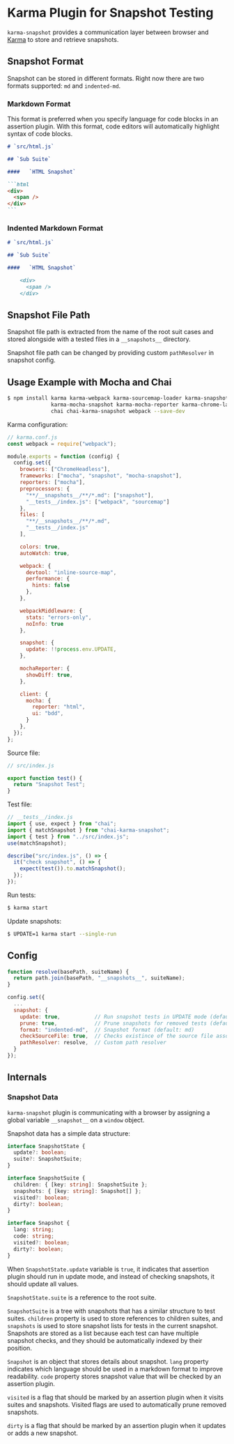 # Karma Plugin for Snapshot Testing

`karma-snapshot` provides a communication layer between browser and [Karma](http://karma-runner.github.io/) to store and
retrieve snapshots.

## Snapshot Format

Snapshot can be stored in different formats. Right now there are two formats supported: `md` and `indented-md`.

### Markdown Format

This format is preferred when you specify language for code blocks in an assertion plugin. With this format, code
editors will automatically highlight syntax of code blocks.

````md
# `src/html.js`

## `Sub Suite`

####   `HTML Snapshot`

```html
<div>
  <span />
</div>
```
````

### Indented Markdown Format

```md
# `src/html.js`

## `Sub Suite`

####   `HTML Snapshot`

    <div>
      <span />
    </div>
```

## Snapshot File Path

Snapshot file path is extracted from the name of the root suit cases and stored alongside with a tested files in a
`__snapshots__` directory.

Snapshot file path can be changed by providing custom `pathResolver` in snapshot config.

## Usage Example with Mocha and Chai

```sh
$ npm install karma karma-webpack karma-sourcemap-loader karma-snapshot karma-mocha \
              karma-mocha-snapshot karma-mocha-reporter karma-chrome-launcher mocha \
              chai chai-karma-snapshot webpack --save-dev
```

Karma configuration: 

```js
// karma.conf.js
const webpack = require("webpack");

module.exports = function (config) {
  config.set({
    browsers: ["ChromeHeadless"],
    frameworks: ["mocha", "snapshot", "mocha-snapshot"],
    reporters: ["mocha"],
    preprocessors: {
      "**/__snapshots__/**/*.md": ["snapshot"],
      "__tests__/index.js": ["webpack", "sourcemap"]
    },
    files: [
      "**/__snapshots__/**/*.md",
      "__tests__/index.js"
    ],

    colors: true,
    autoWatch: true,

    webpack: {
      devtool: "inline-source-map",
      performance: {
        hints: false
      },
    },

    webpackMiddleware: {
      stats: "errors-only",
      noInfo: true
    },

    snapshot: {
      update: !!process.env.UPDATE,
    },

    mochaReporter: {
      showDiff: true,
    },

    client: {
      mocha: {
        reporter: "html",
        ui: "bdd",
      }
    },
  });
};
```

Source file:

```js
// src/index.js

export function test() {
  return "Snapshot Test";
}
```

Test file:

```js
// __tests__/index.js
import { use, expect } from "chai";
import { matchSnapshot } from "chai-karma-snapshot";
import { test } from "../src/index.js";
use(matchSnapshot);

describe("src/index.js", () => {
  it("check snapshot", () => {
    expect(test()).to.matchSnapshot();
  });
});
```

Run tests:

```sh
$ karma start
```

Update snapshots:

```sh
$ UPDATE=1 karma start --single-run
```

## Config

```js
function resolve(basePath, suiteName) {
  return path.join(basePath, "__snapshots__", suiteName);
}

config.set({
  ...
  snapshot: {
    update: true,           // Run snapshot tests in UPDATE mode (default: false)
    prune: true,            // Prune snapshots for removed tests (default: true)
    format: "indented-md",  // Snapshot format (default: md)
    checkSourceFile: true,  // Checks existince of the source file associated with tests (default: false)
    pathResolver: resolve,  // Custom path resolver
  }
});
```

## Internals

### Snapshot Data

`karma-snapshot` plugin is communicating with a browser by assigning a global variable `__snapshot__` on a `window`
object.

Snapshot data has a simple data structure:

```ts
interface SnapshotState {
  update?: boolean;
  suite?: SnapshotSuite;
}

interface SnapshotSuite {
  children: { [key: string]: SnapshotSuite };
  snapshots: { [key: string]: Snapshot[] };
  visited?: boolean;
  dirty?: boolean;
}

interface Snapshot {
  lang: string;
  code: string;
  visited?: boolean;
  dirty?: boolean;
}
```

When `SnapshotState.update` variable is `true`, it indicates that assertion plugin should run in update mode, and
instead of checking snapshots, it should update all values.

`SnapshotState.suite` is a reference to the root suite.

`SnapshotSuite` is a tree with snapshots that has a similar structure to test suites. `children` property is used to
store references to children suites, and `snapshots` is used to store snapshot lists for tests in the current snapshot.
Snapshots are stored as a list because each test can have multiple snapshot checks, and they should be automatically
indexed by their position.

`Snapshot` is an object that stores details about snapshot. `lang` property indicates which language should be used
in a markdown format to improve readability. `code` property stores snapshot value that will be checked by an assertion
plugin.

`visited` is a flag that should be marked by an assertion plugin when it visits suites and snapshots. Visited flags are
used to  automatically prune removed snapshots.

`dirty` is a flag that should be marked by an assertion plugin when it updates or adds a new snapshot.
